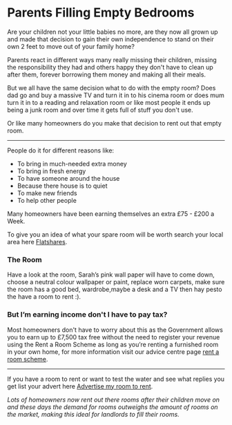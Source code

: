 Parents Filling Empty Bedrooms
==============================
Are your children not your little babies no more, are they now all grown up and
made that decision to gain their own independence to stand on their own 2 feet
to move out of your family home?

Parents react in different ways many really missing their children, missing the
responsibility they had and others happy they don't have to clean up after them,
forever borrowing them money and making all their meals.

But we all have the same decision what to do with the empty room? Does dad go
and buy a massive TV and turn it in to his cinema room or does mum turn it in to
a reading and relaxation room or like most people it ends up being a junk room
and over time it gets full of stuff you don't use.

Or like many homeowners do you make that decision to rent out that empty room.

---

People do it for different reasons like:

* To bring in much-needed extra money
* To bring in fresh energy
* To have someone around the house
* Because there house is  to quiet
* To make new friends
* To help other people

Many homeowners have been earning themselves an extra £75 - £200 a Week.

To give you an idea of what your spare room will be worth search your local area
here [Flatshares](/rooms/).

### The Room

Have a look at the room, Sarah’s pink wall paper will have to come down, choose
a neutral colour wallpaper or paint, replace worn carpets, make sure the room
has a good bed, wardrobe,maybe a desk and a TV then hay pesto the have a room to
rent :).

### But I’m earning income don't I have to pay tax?

Most homeowners don't have to worry about this as the Government allows you to
earn up to £7,500 tax free without the need to register your revenue using the
Rent a Room Scheme as long as you’re renting a furnished room in your own home,
for more information visit our advice centre page [rent a room
scheme](/help/rentaroomscheme).

---

If you have a room to rent or want to test the water and see what replies you
get list your advert here [Advertise my room to rent](/rooms/post).

*Lots of homeowners now rent out there rooms after their children move on and
these days the demand for rooms outweighs the amount of rooms on the market,
making this ideal for landlords to fill their rooms.*
